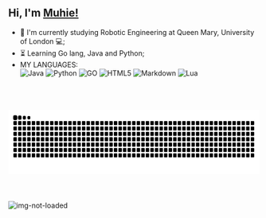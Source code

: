 ## Hi, I'm [Muhie!](https://github.com/Muhie) 
 
 








- :telescope: I'm currently studying Robotic Engineering at Queen Mary, University of London 💻;
- :hourglass_flowing_sand: Learning Go lang, Java and Python;
- MY LANGUAGES: <BR>
![Java](https://img.shields.io/badge/-Java-000?style=for-the-badge&logo=java)
![Python](https://img.shields.io/badge/-Python-000?style=for-the-badge&logo=python)
![GO](https://img.shields.io/badge/-Go-000?style=for-the-badge&logo=go)
![HTML5](https://img.shields.io/badge/-HTML5-000?style=for-the-badge&logo=html5)
![Markdown](https://img.shields.io/badge/-Markdown-000?style=for-the-badge&logo=markdown)
![Lua](https://img.shields.io/badge/-Lua-000?style=for-the-badge&logo=lua)
<br><br><br><br>
<img align="" height='130px' alt='img-not-loaded' src="https://github.com/VishwaGauravIn/VishwaGauravIn/blob/output/github-contribution-grid-snake.svg">
<br><br><br><br>
<img align="" height='130px' alt='img-not-loaded' src="https://github-readme-stats.vercel.app/api?username=Muhie&hide_title=true&show_icons=true&include_all_commits=true&line_height=21&bg_color=0,EC6C6C,FFD479,FFFC79,73FA79&theme=graywhite"> </img>


